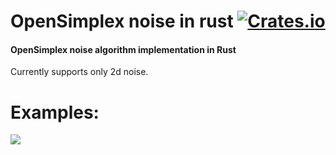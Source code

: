 # OpenSimplex noise in rust [![Crates.io][cr-badge]][cr]
[cr-badge]: https://img.shields.io/crates/v/opensimplex_noise_rs.svg
[cr]: https://crates.io/crates/opensimplex_noise_rs
#### OpenSimplex noise algorithm implementation in Rust


Currently supports only 2d noise.

# Examples:
<img src="https://i.imgur.com/9DCGzJh.png">

